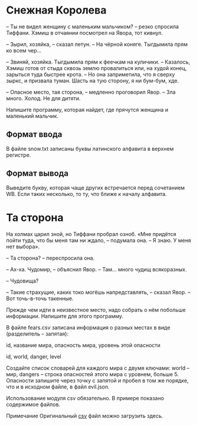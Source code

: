 # Снежная Королева

– Ты не видел женщину с маленьким мальчиком? – резко спросила Тиффани.
Хэмиш в отчаянии посмотрел на Явора, тот кивнул.

– Зырил, хозяйка, – сказал летун. – На чёрной коняге. Тыгдымила прям ко всем чер...

– Звиняй, хозяйка. Тыгдымила прям к феечкам на куличики. – Казалось, Хэмиш готов от стыда сквозь землю провалиться или, на худой конец, зарыться туда быстрее крота. – Но она заприметила, что я сверху зыркс, и призвала туман. Шасть на тую сторону, я ни бум-бум, хде.

– Опасное место, тая сторона, – медленно проговорил Явор. – Зла много. Холод. Не для дитяти.

Напишите программу, которая найдет, где прячутся женщина и маленький мальчик.

## Формат ввода
В файле snow.txt записаны буквы латинского алфавита в верхнем регистре.

## Формат вывода
Выведите букву, которая чаще других встречается перед сочетанием WB. Если таких несколько, то ту, что ближе к началу алфавита.


# Та сторона
На холмах царил зной, но Тиффани пробрал озноб. «Мне придётся пойти туда, что бы меня там ни ждало, – подумала она. – Я знаю. У меня нет выбора».

– Та сторона? – переспросила она.

– Ах-ха. Чудомир, – объяснил Явор. – Там… много чудищ всякоразных.

– Чудовища?

– Такие страхущие, каких токо могёшь напредставлять, – сказал Явор. – Вот точь-в-точь такенные.

Прежде чем идти в неизвестное место, надо собрать о нём побольше информации. Напишите для этого программу.

В файле fears.csv записана информация о разных местах в виде (разделитель – запятая):

id, название мира, опасность мира, уровень этой опасности

id, world, danger, level

Создайте список словарей для каждого мира с двумя ключами: world – мир, dangers – строка опасностей этого мира с уровнем, больше 5. Опасности запишите через точку с запятой и пробел в том же порядке, что и в исходном файле, в файл evil.json.

Использование модуля csv обязательно. В примере показано содержимое файлов.

Примечание
Оригинальный [csv](https://lyceum.s3.yandex.net/content/sr/23extra2strong1/task2/fears.csv) файл можно загрузить здесь.